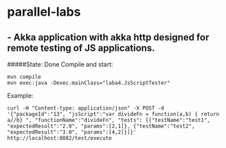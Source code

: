 # parallel-labs
## - Akka application with akka http designed for remote testing of JS applications.
#####State: Done
Compile and start:
```
mvn compile
mvn exec:java -Dexec.mainClass="laba4.JsScriptTester"
```
Example:
```
curl -H "Content-type: application/json" -X POST -d '{"packageId":"13", "jsScript":"var divideFn = function(a,b) { return a//b} ", "functionName":"divideFn", "tests": [{"testName":"test1", "expectedResult":"2.0", "params":[2,1]}, {"testName":"test2", "expectedResult":"3.0", "params":[4,2]}]}' http://localhost:8082/test/execute

```
